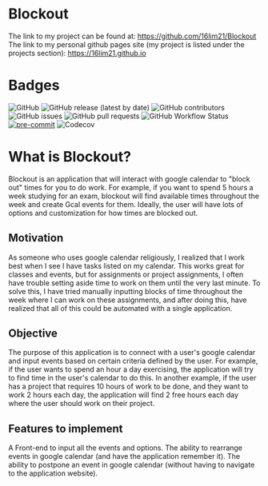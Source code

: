 # Blockout
The link to my project can be found at: https://github.com/16lim21/Blockout
The link to my personal github pages site (my project is listed under the projects section): https://16lim21.github.io

# Badges
![GitHub](https://img.shields.io/github/license/16lim21/Blockout)
![GitHub release (latest by date)](https://img.shields.io/github/v/release/16lim21/Blockout)
![GitHub contributors](https://img.shields.io/github/contributors/16lim21/Blockout)
![GitHub issues](https://img.shields.io/github/issues-raw/16lim21/Blockout)
![GitHub pull requests](https://img.shields.io/github/issues-pr-raw/16lim21/Blockout)
![GitHub Workflow Status](https://img.shields.io/github/workflow/status/16lim21/Blockout/Django%20CI)
[![pre-commit](https://img.shields.io/badge/pre--commit-enabled-brightgreen?logo=pre-commit&logoColor=white)](https://github.com/pre-commit/pre-commit)
![Codecov](https://img.shields.io/codecov/c/github/16lim21/Blockout)

# What is Blockout?
Blockout is an application that will interact with google calendar to "block out" times for you to do work. For example, if you want to spend 5 hours a week studying for an exam, blockout will find available times throughout the week and create Gcal events for them. Ideally, the user will have lots of options and customization for how times are blocked out.  

## Motivation
As someone who uses google calendar religiously, I realized that I work best when I see I have tasks listed on my calendar. This works great for classes and events, but for assignments or project assignments, I often have trouble setting aside time to work on them until the very last minute. To solve this, I have tried manually inputting blocks of time throughout the week where I can work on these assignments, and after doing this, have realized that all of this could be automated with a single application. 

## Objective
The purpose of this application is to connect with a user's google calendar and input events based on certain criteria defined by the user. For example, if the user wants to spend an hour a day exercising, the application will try to find time in the user's calendar to do this. In another example, if the user has a project that requires 10 hours of work to be done, and they want to work 2 hours each day, the application will find 2 free hours each day where the user should work on their project. 

## Features to implement
A Front-end to input all the events and options. The ability to rearrange events in google calendar (and have the application remember it). The ability to postpone an event in google calendar (without having to navigate to the application website). 
